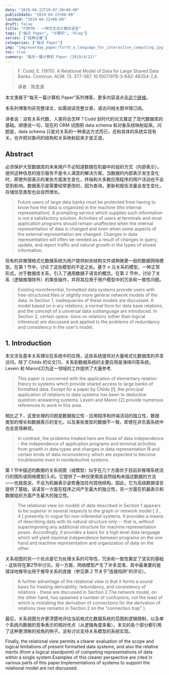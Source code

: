 ```yaml
---
date: "2019-04-22T19:07:30+08:00"
publishdate: "2019-04-22+08:00"
lastmod: "2019-04-22+08:00"
draft: false
title: "FORTH - 一种交互式计算的语言"
tags: ["每日 Paper", "计算机", "blog"]
series: ["经典论著"]
categories: ["每日 Paper"]
img: "img/everday_paper/forth_a_language_for_interactive_computing.jpg"
toc: true
summary: "每天一篇计算机 Paper (2019/4/22)"
---
```

>F. Codd, E. (1970). A Relational Model of Data for Large Shared Data Banks. Commun. ACM. 13. 377-387. 10.1007/978-3-642-48354-7_4. 
>
>译者：陈思源

本文隶属于"每天一篇计算机 Paper"系列博客，更多内容请点击[这个链接](https://seuite.github.io/tags/%E6%AF%8F%E6%97%A5-Paper/)。

本系列博客均非完整译文，如需阅读完整文章，请访问相关图书馆订阅。

译者说：没有关系代数，人类将会怎样？Codd 划时代的论文奠定了现代数据库的基础。顺便说一句，现在的 ORM 试图把 data schema 和对象系统映射起来。问题是，data schema 只是对关系的一种表达方式而已，还和具体的系统实现有关。也许把对象间的结构和关系映射起来才是正道。

## Abstract

必须保护大型数据库的未来用户不必知道数据在机器中的组织方式（内部表示）。提供这种信息的提示服务不是令人满意的解决方案。当数据的内部表示发生变化时，即使外部表示的某些方面发生变化，终端和大多数应用程序的用户活动也不会受到影响。数据表示是需要经常更改的，因为查询，更新和报告流量会发生变化，存储信息类型也会自然增长。

>Future users of large data banks must be protected from having to know how the data is organized in the machine (the internal representation). A prompting service which supplies such information is not a satisfactory solution. Activities of users at terminals and most application programs should remain unaffected when the internal representation of data is changed and even when some aspects of the external representation are changed. Changes in data representation will often be needed as a result of changes in query, update, and report traffic and natural growth in the types of stored information. 

现有的非推理格式化数据系统为用户提供树状结构文件或稍微更一般的数据网络模型。在第 1 节中，讨论了这些模型的不足之处。基于 n 元关系的模型，一种正常形式。对于数据库关系，引入了通用数据子语言的概念。在第 2 节中，讨论了关系（逻辑推理除外）的某些操作，并将其应用于用户模型中的冗余和一致性问题。

>Existing noninferential, formatted data systems provide users with tree-structured files or slightly more general network models of the data. In Section 1, inadequacies of these models are discussed. A model based on n-ary relations, a normal form for data base relations, and the concept of a universal data sublanguage are introduced. In Section 2, certain opera- tions on relations (other than logical inference) are discussed and applied to the problems of redundancy and consistency in the user’s model. 

## 1. Introduction

本文涉及基本关系理论在系统中的应用，这些系统提供对大量格式化数据库的共享访问。除了 Childs 的论文[1]，关系到数据系统的主要应用是演绎问答系统。Levein 和 Maron[2]为这一领域的工作提供了大量参考.

>This paper is concerned with the application of elementary relation theory to systems which provide shared access to large banks of formatted data. Except for a paper by Childs [l], the principal application of relations to data systems has been to deductive question-answering systems. Levein and Maron [2] provide numerous references to work in this area. 

相比之下，这里处理的问题是数据独立性 - 应用程序和终端活动的独立性，数据类型的增长和数据表示的变化，以及某些类型的数据不一致，即使在非负面系统中也会变得麻烦。

>In contrast, the problems treated here are those of data independence - the independence of application programs and terminal activities from growth in data types and changes in data representation Ñ and certain kinds of data inconsistency which are expected to become troublesome even in nondeductive systems.

第 1 节中描述的数据的关系视图（或模型）似乎在几个方面优于目前非推理系统流行的图形或网络模型[3,4]。它提供了一种仅使用其自然结构来描述数据的方法——也就是说，不会为机器表示姿势叠加任何其他结构。因此，它为高级数据语言提供了基础，该语言一方面在程序之间产生最大的独立性，另一方面在机器表示和数据组织方面产生最大的独立性。

>The relational view (or model) of data described in Section 1 appears to be superior in several respects to the graph or network model [ 3 , 4 ] presently in vogue for non-inferential systems. It provides a means of describing data with its natural structure only -- that is, without superimposing any additional structure for machine representation poses. Accordingly, it provides a basis for a high level data language which will yield maximal independence between programs on the one hand and machine representation and organization of data on the other.

关系视图的另一个优点是它为处理关系的可导性，冗余和一致性奠定了坚实的基础 - 这些将在第2节中讨论。另一方面，网络模型产生了许多混淆，其中最重要的是错误地推导出用于推导关系的连接（参见第 2 节关于“连接陷阱”的评论）。

>A further advantage of the relational view is that it forms a sound basis for treating derivability, redundancy, and consistency of relations - these are discussed in Section 2.The network model, on the other hand, has spawned a number of confusions, not the least of which is mistaking the derivation of connections for the derivation of relations (see remarks in Section 2 on the "connection trap" ).

最后，关系视图允许更清楚地评估当前格式化数据系统的范围和逻辑限制，以及单个系统内数据的竞争表示的相对优点（从逻辑角度来看）。本文的各个部分都引用了这种更清晰的视角的例子。没有讨论支持关系模型的系统实现。

Finally, the relational view permits a clearer evaluation of the scope and logical limitations of present formatted data systems, and also the relative merits (from a logical standpoint) of competing representations of data within a single system.Examples of this clearer perspective are cited in various parts of this paper.Implementations of systems to support the relational model are not discussed.